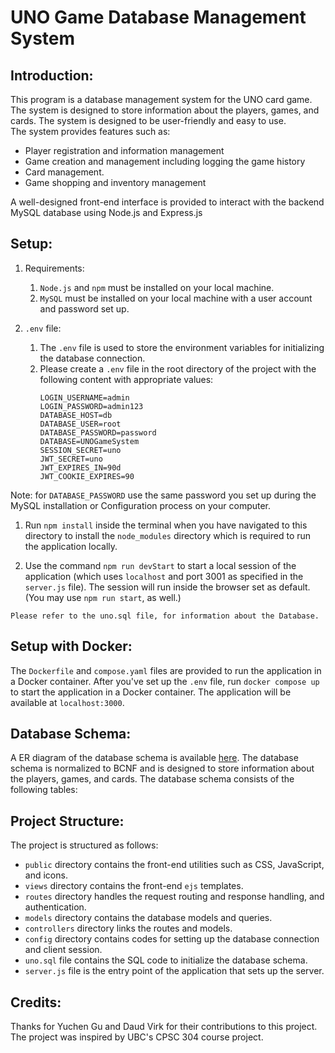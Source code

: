 # UNO Game Database Management System
## Introduction:
This program is a database management system for the UNO card game. The system is designed to store information about the players, games, and cards. The system is designed to be user-friendly and easy to use.    
The system provides features such as:
- Player registration and information management
- Game creation and management including logging the game history
- Card management. 
- Game shopping and inventory management
  
A well-designed front-end interface is provided to interact with the backend MySQL database using Node.js and Express.js
## Setup:

1. Requirements:

   1. `Node.js` and `npm` must be installed on your local machine. 
   2. `MySQL` must be installed on your local machine with a user account and password set up.

2. `.env` file:

   1. The `.env` file is used to store the environment variables for initializing the database connection.
   2. Please create a `.env` file in the root directory of the project with the following content with appropriate values:
      ```
      LOGIN_USERNAME=admin
      LOGIN_PASSWORD=admin123
      DATABASE_HOST=db
      DATABASE_USER=root
      DATABASE_PASSWORD=password
      DATABASE=UNOGameSystem
      SESSION_SECRET=uno
      JWT_SECRET=uno
      JWT_EXPIRES_IN=90d
      JWT_COOKIE_EXPIRES=90
      ```

Note: for `DATABASE_PASSWORD` use the same password you set up during the MySQL installation or Configuration process on your computer.

1. Run `npm install` inside the terminal when you have navigated to this directory to install the `node_modules` directory which is required to run the application locally.

2. Use the command `npm run devStart` to start a local session of the application (which uses `localhost` and port 3001 as specified in the `server.js` file). The session will run inside the browser set as default. (You may use `npm run start`, as well.)

`Please refer to the uno.sql file, for information about the Database.`

## Setup with Docker:
The `Dockerfile` and `compose.yaml` files are provided to run the application in a Docker container. 
After you've set up the `.env` file, run `docker compose up` to start the application in a Docker container. The application will be available at `localhost:3000`.

## Database Schema:
A ER diagram of the database schema is available [here](./ER_Diagram.jpg).
The database schema is normalized to BCNF and is designed to store information about the players, games, and cards. The database schema consists of the following tables:

## Project Structure:
The project is structured as follows:
- `public` directory contains the front-end utilities such as CSS, JavaScript, and icons.
- `views` directory contains the front-end `ejs` templates.
- `routes` directory handles the request routing and response handling, and authentication.
- `models` directory contains the database models and queries.
- `controllers` directory links the routes and models.
- `config` directory contains codes for setting up the database connection and client session.
- `uno.sql` file contains the SQL code to initialize the database schema.
- `server.js` file is the entry point of the application that sets up the server. 

## Credits:
Thanks for Yuchen Gu and Daud Virk for their contributions to this project.   
The project was inspired by UBC's CPSC 304 course project.